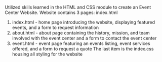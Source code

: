 Utilized skills learned in the HTML and CSS module to create an Event Center Website.
Website contains 3 pages: index.html 
  1. index.html - home page introducing the website, displaying featured events, and a form to request information
  2. about.html - about page containing the history, mission, and team involved with the event center and a form to contact the event center
  3. event.html - event page featuring an events listing, event services offered, and a form to request a quote
The last item is the index.css housing all styling for the website
